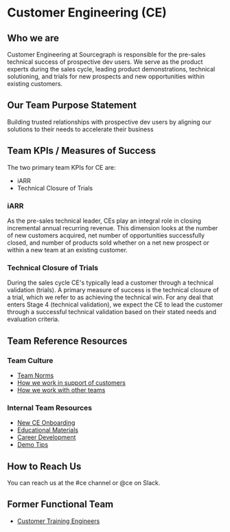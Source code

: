 # Customer Engineering (CE)

## Who we are

Customer Engineering at Sourcegraph is responsible for the pre-sales technical success of prospective dev users. We serve as the product experts during the sales cycle, leading product demonstrations, technical solutioning, and trials for new prospects and new opportunities within existing customers.

## Our Team Purpose Statement

Building trusted relationships with prospective dev users by aligning our solutions to their needs to accelerate their business

## Team KPIs / Measures of Success

The two primary team KPIs for CE are:

- iARR
- Technical Closure of Trials

### iARR

As the pre-sales technical leader, CEs play an integral role in closing incremental annual recurring revenue. This dimension looks at the number of new customers acquired, net number of opportunities successfully closed, and number of products sold whether on a net new prospect or within a new team at an existing customer.

### Technical Closure of Trials

During the sales cycle CE's typically lead a customer through a technical validation (trials). A primary measure of success is the technical closure of a trial, which we refer to as achieving the technical win. For any deal that enters Stage 4 (technical validation), we expect the CE to lead the customer through a successful technical validation based on their stated needs and evaluation criteria.

## Team Reference Resources

### Team Culture

- [Team Norms](team-culture/team-norms.md)
- [How we work in support of customers](team-culture/working-with-customers.md)
- [How we work with other teams](team-culture/index.md)

### Internal Team Resources

- [New CE Onboarding](onboarding/index.md)
- [Educational Materials](onboarding/education.md)
- [Career Development](career-growth/index.md)
- [Demo Tips](demo/index.md)

## How to Reach Us

You can reach us at the #ce channel or @ce on Slack.

## Former Functional Team

- [Customer Training Engineers](cte/index.md)
